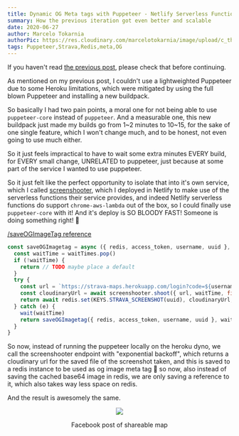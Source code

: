 ```yaml
---
title: Dynamic OG Meta tags with Puppeteer - Netlify Serverless Functions
summary: How the previous iteration got even better and scalable
date: 2020-06-27
author: Marcelo Tokarnia
authorPic: https://res.cloudinary.com/marcelotokarnia/image/upload/c_thumb,g_face:center,r_max,h_150,w_150,f_auto,q_auto/v1590609457/profile/A54I1782_qa84qz.jpg
tags: Puppeteer,Strava,Redis,meta,OG
---
```


If you haven't read [the previous post](/blog/dynamic-og-meta-tags-puppeteer), please check that before continuing.

As mentioned on my previous post, I couldn't use a lightweighted Puppeteer due to some Heroku limitations, which were mitigated by using the full blown Puppeteer and installing a new buildpack.

So basically I had two pain points, a moral one for not being able to use `puppeteer-core` instead of `puppeteer`. And a measurable one, this new buildpack just made my builds go from 1~2 minutes to 10~15, for the sake of one single feature, which I won't change much, and to be honest, not even going to use much either.

So it just feels impractical to have to wait some extra minutes EVERY build, for EVERY small change, UNRELATED to puppeteer, just because at some part of the service I wanted to use puppeteer.

So it just felt like the perfect opportunity to isolate that into it's own service, which I called [screenshooter](https://github.com/marcelotokarnia/screenshooter), which I deployed in Netlify to make use of the serverless functions their service provides, and indeed Netlify serverless functions do support `chrome-aws-lambda` out of the box, so I could finally use `puppeteer-core` with it! And it's deploy is SO BLOODY FAST! Someone is doing something right! 🎉

[/saveOGImageTag reference](https://github.com/marcelotokarnia/strava-maps/blob/59d28c2c71ced1dd4dc84df38d228634afa4b39d/src/map/utils/saveMap.ts#L7)

```js
const saveOGImagetag = async ({ redis, access_token, username, uuid }, waitTimes) => {
  const waitTime = waitTimes.pop()
  if (!waitTime) {
    return // TODO maybe place a default
  }
  try {
    const url = `https://strava-maps.herokuapp.com/login?code=${username}::${access_token}&redirectTo=/map`
    const cloudinaryUrl = await screenshooter.shoot({ url, waitTime, filename: uuid })
    return await redis.set(KEYS.STRAVA_SCREENSHOT(uuid), cloudinaryUrl, 'EX', 7 * TIME.DAY)
  } catch (e) {
    wait(waitTime)
    return saveOGImagetag({ redis, access_token, username, uuid }, waitTimes)
  }
}
```

So now, instead of running the puppeteer locally on the heroku dyno, we call the screenshooter endpoint with "exponential backoff", which returns a cloudinary url for the saved file of the screenshot taken, and this is saved to a redis instance to be used as og image meta tag 🎉 so now, also instead of saving the cached base64 image in redis, we are only saving a reference to it, which also takes way less space on redis.

And the result is awesomely the same.

<div style="text-align: center"><img src="https://res.cloudinary.com/marcelotokarnia/image/upload/c_scale,w_600/v1592605579/blog/facebook-sharing-og-preview_udmmon.png" /><p>Facebook post of shareable map</p></div>
